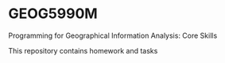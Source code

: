 # GEOG5990M
 Programming for Geographical Information Analysis: Core Skills

 This repository contains homework and tasks
